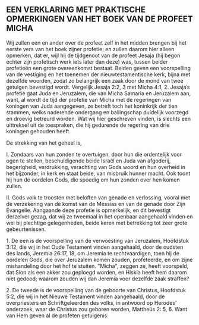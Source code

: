 ## EEN VERKLARING MET PRAKTISCHE OPMERKINGEN VAN HET BOEK VAN DE PROFEET MICHA

Wij zullen een en ander over de profeet zelf in het midden brengen bij het eerste vers van het boek zijner profetie; en zullen daarom hier alleen opmerken, dat er, wijl hij de tijdgenoot van de profeet Jesaja (hij begon echter zijn profetisch werk iets later dan deze) was, tussen beider profetieën een grote overeenkomst bestaat. 
Beiden geven een voorspelling van de vestiging en het toenemen der nieuwtestamentische kerk, bijna met dezelfde woorden, zodat zo belangrijk een zaak door de mond van twee getuigen bevestigd wordt. Vergelijk Jesaja 2:2, 3 met Micha 4:1, 2. Jesaja’s profetie gaat Juda en Jeruzalem, die van Micha Samaria en Jeruzalem aan, want, al wordt de tijd der profetie van Micha met de regeringen van koningen van Juda aangegeven, ze betreft toch het koninkrijk der tien stammen, welks naderende ondergang en ballingschap duidelijk voorzegd en droevig betreurd worden. Wat wij hier geschreven vinden, is slechts een uittreksel uit de toespraken, die hij gedurende de regering van drie koningen gehouden heeft. 

De strekking van het geheel is, 

I. Zondaars van hun zonden te overtuigen, door hun die ordentelijk voor ogen te stellen, beschuldigende beide Israël en Juda van afgoderij, begerigheid, verdrukking, verachting van Gods woord en hun overheid in het bijzonder, in kerk en staat beide, van misbruik hunner macht. Ook toont hij hun de oordelen Gods, die spoedig om hun zonden over hen komen zullen.

II. Gods volk te troosten met beloften van genade en verlossing, vooral met de verzekering van de komst van de Messias en van de genade door Zijn Evangelie. Aangaande deze profetie is opmerkelijk, en dit bevestigt derzelver gezag, dat wij ze tweemaal in het openbaar aangehaald vinden en wel bij plechtige gelegenheden, beide keren met betrekking tot zeer grote gebeurtenissen.

1\. De een is de voorspelling van de verwoesting van Jeruzalem, Hoofdstuk 3:12, die wij in het Oude Testament vinden aangehaald, door de oudsten des lands, Jeremia 26:17, 18, om Jeremia te rechtvaardigen, toen hij de oordelen Gods, die over Jeruzalem komen zouden, profeteerde, en om zijne mishandeling door het hof te stuiten. "Micha", zeggen ze, heeft voorspeld, dat Sion als een akker zou geploegd worden, en Hiskia heeft hem daarom niet gedood; waarom zouden wij dan Jeremia voor dezelfde zaak straffen? 

2\. De tweede is de voorspelling van de geboorte van Christus, Hoofdstuk 5:2, die wij in het Nieuwe Testament vinden aangehaald, door de overpriesters en Schriftgeleerden des volks, in antwoord op Herodes’ onderzoek, waar de Christus zou geboren worden, Mattheüs 2: 5, 6. Want van Hem geven al de profeten getuigenis.
